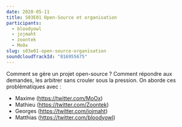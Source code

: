 ```yaml
---
date: 2020-05-11
title: S03E01 Open-Source et organisation
participants:
  - bloodyowl
  - jojmaht
  - zoontek
  - MoOx
slug: s03e01-open-source-organisation
soundcloudTrackId: "816955675"
---
```


Comment se gère un projet open-source ? Comment répondre aux demandes, les arbitrer sans crouler sous la pression. On aborde ces problématiques avec :

- Maxime (https://twitter.com/MoOx)
- Mathieu (https://twitter.com/Zoontek)
- Georges (https://twitter.com/jojmaht)
- Matthias (https://twitter.com/bloodyowl)

